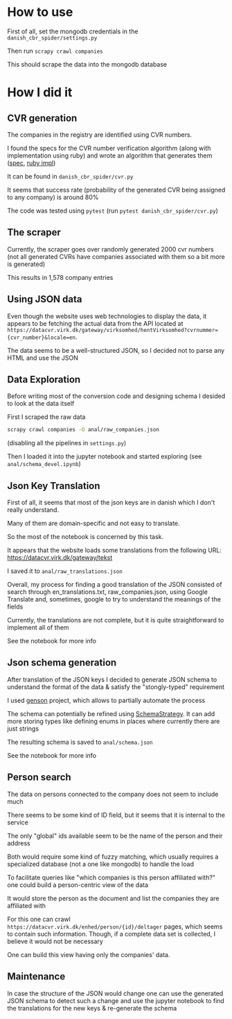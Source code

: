 
# How to use

First of all, set the mongodb credentials in the `danish_cbr_spider/settings.py`

Then run `scrapy crawl companies`

This should scrape the data into the mongodb database

# How I did it 

## CVR generation

The companies in the registry are identified using CVR numbers.

I found the specs for the CVR number verification algorithm (along with implementation using ruby) and wrote an algorithm that generates them ([spec](https://web.archive.org/web/20160410033847/https://erhvervsstyrelsen.dk/modulus-11-kontrol), [ruby impl](https://gist.github.com/henrik/daf364fb7e22b3b10cad))

It can be found in `danish_cbr_spider/cvr.py`

It seems that success rate (probability of the generated CVR being assigned to any company) is around 80% 

The code was tested using `pytest` (run `pytest danish_cbr_spider/cvr.py`)

## The scraper

Currently, the scraper goes over randomly generated 2000 cvr numbers (not all generated CVRs have companies associated with them so a bit more is generated)

This results in 1,578 company entries

## Using JSON data

Even though the website uses web technologies to display the data, it appears to be fetching the actual data from the API located at `https://datacvr.virk.dk/gateway/virksomhed/hentVirksomhed?cvrnummer={cvr_number}&locale=en`.

The data seems to be a well-structured JSON, so I decided not to parse any HTML and use the JSON

## Data Exploration

Before writing most of the conversion code and designing schema I desided to look at the data itself

First I scraped the raw data

```bash
scrapy crawl companies -O anal/raw_companies.json
```

(disabling all the pipelines in `settings.py`)

Then I loaded it into the jupyter notebook and started exploring (see `anal/schema_devel.ipynb`)

## Json Key Translation

First of all, it seems that most of the json keys are in danish which I don't really understand.

Many of them are domain-specific and not easy to translate.

So the most of the notebook is concerned by this task.

It appears that the website loads some translations from the following URL: https://datacvr.virk.dk/gateway/tekst

I saved it to `anal/raw_translations.json`

Overall, my process for finding a good translation of the JSON consisted of search through en_translations.txt, raw_companies.json, using Google Translate and, sometimes, google to try to understand the meanings of the fields

Currently, the translations are not complete, but it is quite straightforward to implement all of them

See the notebook for more info

## Json schema generation

After translation of the JSON keys I decided to generate JSON schema to understand the format of the data & satisfy the "stongly-typed" requirement

I used [genson](https://github.com/wolverdude/genson) project, which allows to partially automate the process

The schema can potentially be refined using [SchemaStrategy](https://github.com/wolverdude/genson/#schemastrategy-api). It can add more storing types like defining enums in places where currently there are just strings

The resulting schema is saved to `anal/schema.json`

See the notebook for more info

## Person search

The data on persons connected to the company does not seem to include much

There seems to be some kind of ID field, but it seems that it is internal to the service

The only "global" ids available seem to be the name of the person and their address

Both would require some kind of fuzzy matching, which usually requires a specialized database (not a one like mongodb) to handle the load

To facilitate queries like "which companies is this person affiliated with?" one could build a person-centric view of the data

It would store the person as the document and list the companies they are affiliated with

For this one can crawl `https://datacvr.virk.dk/enhed/person/{id}/deltager` pages, which seems to contain such information. Though, if a complete data set is collected, I believe it would not be necessary

One can build this view having only the companies' data.

## Maintenance

In case the structure of the JSON would change one can use the generated JSON schema to detect such a change and use the jupyter notebook to find the translations for the new keys & re-generate the schema
